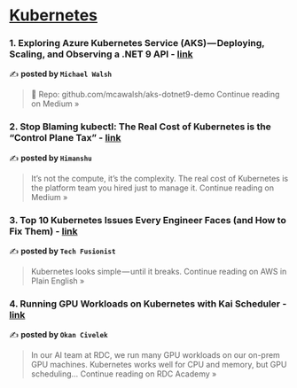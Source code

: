 
<h1><a href=https://medium.com/tag/kubernetes/recommended target="_blank" rel="noopener noreferrer">Kubernetes</a></h1>
<h3>1. Exploring Azure Kubernetes Service (AKS) — Deploying, Scaling, and Observing a .NET 9 API - <a href="https://medium.com/@mca.walsh/exploring-azure-kubernetes-service-aks-deploying-scaling-and-observing-a-net-9-api-6fbd39676907?source=rss------kubernetes-5" target="_blank" rel="noopener noreferrer">link</a></h3>

✍️ **posted by `Michael Walsh`**

<blockquote>🧩 Repo: github.com/mcawalsh/aks-dotnet9-demo
Continue reading on Medium »</blockquote>

<h3>2. Stop Blaming kubectl: The Real Cost of Kubernetes is the “Control Plane Tax” - <a href="https://medium.com/@himanshu675/stop-blaming-kubectl-the-real-cost-of-kubernetes-is-the-control-plane-tax-cd3b086dc89a?source=rss------kubernetes-5" target="_blank" rel="noopener noreferrer">link</a></h3>

✍️ **posted by `Himanshu`**

<blockquote>It’s not the compute, it’s the complexity. The real cost of Kubernetes is the platform team you hired just to manage it.
Continue reading on Medium »</blockquote>

<h3>3. Top 10 Kubernetes Issues Every Engineer Faces (and How to Fix Them) - <a href="https://aws.plainenglish.io/top-10-kubernetes-issues-every-engineer-faces-and-how-to-fix-them-9e7544d8949c?source=rss------kubernetes-5" target="_blank" rel="noopener noreferrer">link</a></h3>

✍️ **posted by `Tech Fusionist`**

<blockquote>Kubernetes looks simple — until it breaks.
Continue reading on AWS in Plain English »</blockquote>

<h3>4. Running GPU Workloads on Kubernetes with Kai Scheduler - <a href="https://medium.com/rdc-academy/running-gpu-workloads-on-kubernetes-with-kai-scheduler-3a91aef0064b?source=rss------kubernetes-5" target="_blank" rel="noopener noreferrer">link</a></h3>

✍️ **posted by `Okan Civelek`**

<blockquote>In our AI team at RDC, we run many GPU workloads on our on-prem GPU machines. Kubernetes works well for CPU and memory, but GPU scheduling…
Continue reading on RDC Academy »</blockquote>

